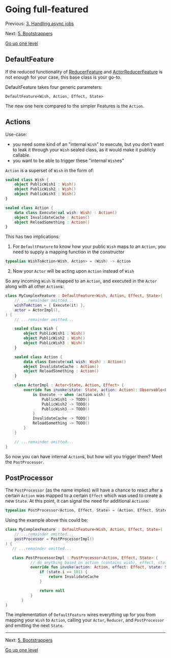 # Going full-featured

Previous: [3. Handling async jobs](actorreducerfeature.md)

Next: [5. Bootstrappers](bootstrappers.md)

[Go up one level](README.md)

## DefaultFeature

If the reduced functionality of [ReducerFeature](reducerfeature.md) and [ActorReducerFeature](actorreducerfeature.md) is not enough for your case, this base class is your go-to.

DefaultFeature takes four generic parameters:

```DefaultFeature<Wish, Action, Effect, State>```

The new one here compared to the simpler Features is the `Action`.

## Actions

Use-case:
- you need some kind of an "internal `Wish`" to execute, but you don't want to leak it through your `Wish` sealed class, as it would make it publicly callable.
- you want to be able to trigger these "internal `Wish`es"

`Action` is a superset of `Wish` in the form of:

```kotlin
sealed class Wish {
    object PublicWish1 : Wish()
    object PublicWish2 : Wish()
    object PublicWish3 : Wish()
}

sealed class Action {
    data class Execute(val wish: Wish) : Action()
    object InvalidateCache : Action()
    object ReloadSomething : Action()
}
```

This has two implications:
1. For `DefaultFeature` to know how your public `Wish` maps to an `Action`, you need to supply a mapping function in the constructor
```kotlin
typealias WishToAction<Wish, Action> = (Wish) -> Action
```

2. Now your `Actor` will be acting upon `Action` instead of `Wish`

So any incoming `Wish` is mapped to an `Action`, and executed in the `Actor` along with all other `Action`s:

```kotlin
class MyComplexFeature : DefaultFeature<Wish, Action, Effect, State>(
    // ...remainder omitted...
    wishToAction = { Execute(it) },
    actor = ActorImpl(),
) {
    // ...remainder omitted...

    sealed class Wish {
        object PublicWish1 : Wish()
        object PublicWish2 : Wish()
        object PublicWish3 : Wish()
    }

    sealed class Action {
        data class Execute(val wish: Wish) : Action()
        object InvalidateCache : Action()
        object ReloadSomething : Action()
    }

    class ActorImpl : Actor<State, Action, Effect> {
        override fun invoke(state: State, action: Action): Observable<Effect> = when (action) {
            is Execute -> when (action.wish) {
                PublicWish1 -> TODO()
                PublicWish2 -> TODO()
                PublicWish3 -> TODO()
            }
            InvalidateCache -> TODO()
            ReloadSomething -> TODO()
        }
    }

    // ...remainder omitted...
}
```

So now you can have internal `Action`s, but how will you trigger them? Meet the `PostProcessor`.


## PostProcessor

The `PostProcessor` (as the name implies) will have a chance to react after a certain `Action` was mapped to a certain `Effect` which was used to create a new `State`. At this point, it can signal the need for additional `Action`s:

```kotlin
typealias PostProcessor<Action, Effect, State> = (Action, Effect, State) -> Action?
```

Using the example above this could be:

```kotlin
class MyComplexFeature : DefaultFeature<Wish, Action, Effect, State>(
    // ...remainder omitted...
    postProcessor = PostProcessorImpl()
) {
   // ...remainder omitted...

   class PostProcessorImpl : PostProcessor<Action, Effect, State> {
           // do anything based on action (contains wish), effect, state
           override fun invoke(action: Action, effect: Effect, state: State): Action? {
               if (state.i == 101) {
                   return InvalidateCache
               }

               return null
           }
       }
}
```

The implementation of `DefaultFeature` wires everything up for you from mapping your `Wish` to `Action`, calling your `Actor`, `Reducer`, and `PostProcessor` and emitting the next `State`.

---

Next: [5. Bootstrappers](bootstrappers.md)

[Go up one level](README.md)
